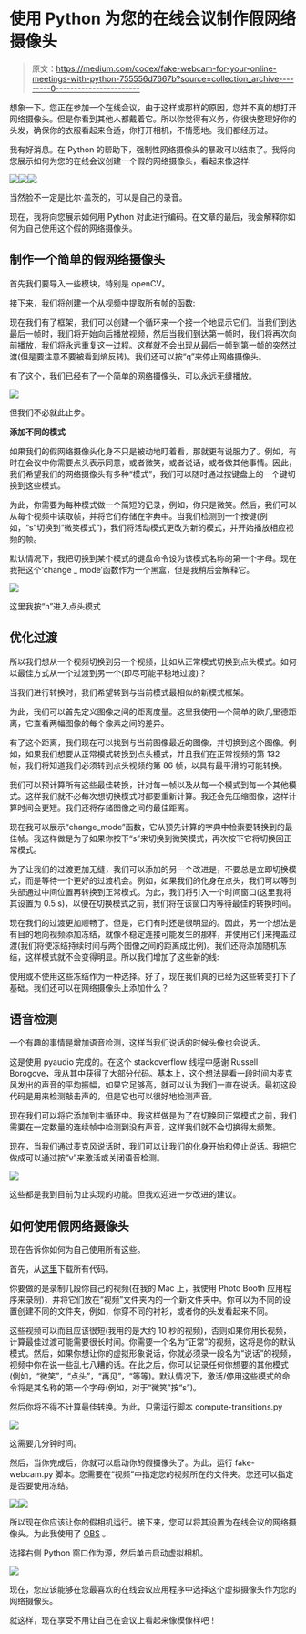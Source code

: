 # 使用 Python 为您的在线会议制作假网络摄像头

> 原文：<https://medium.com/codex/fake-webcam-for-your-online-meetings-with-python-755556d7667b?source=collection_archive---------0----------------------->

想象一下。您正在参加一个在线会议，由于这样或那样的原因，您并不真的想打开网络摄像头。但是你看到其他人都戴着它。所以你觉得有义务，你很快整理好你的头发，确保你的衣服看起来合适，你打开相机，不情愿地。我们都经历过。

我有好消息。在 Python 的帮助下，强制性网络摄像头的暴政可以结束了。我将向您展示如何为您的在线会议创建一个假的网络摄像头，看起来像这样:

![](img/c902ffbb729cce1af93bb2926200edeb.png)![](img/6aeffc7c439057ecdf5d45854a14eb16.png)![](img/eab9d746c27a6a93b3fadc9e3ceb59bd.png)

当然脸不一定是比尔·盖茨的，可以是自己的录音。

现在，我将向您展示如何用 Python 对此进行编码。在文章的最后，我会解释你如何为自己使用这个假的网络摄像头。

## 制作一个简单的假网络摄像头

首先我们要导入一些模块，特别是 openCV。

接下来，我们将创建一个从视频中提取所有帧的函数:

现在我们有了框架，我们可以创建一个循环来一个接一个地显示它们。当我们到达最后一帧时，我们将开始向后播放视频，然后当我们到达第一帧时，我们将再次向前播放，我们将永远重复这一过程。这样就不会出现从最后一帧到第一帧的突然过渡(但是要注意不要被看到熵反转)。我们还可以按“q”来停止网络摄像头。

有了这个，我们已经有了一个简单的网络摄像头，可以永远无缝播放。

![](img/c902ffbb729cce1af93bb2926200edeb.png)

但我们不必就此止步。

**添加不同的模式**

如果我们的假网络摄像头化身不只是被动地盯着看，那就更有说服力了。例如，有时在会议中你需要点头表示同意，或者微笑，或者说话，或者做其他事情。因此，我们希望我们的网络摄像头有多种“模式”，我们可以随时通过按键盘上的一个键切换到这些模式。

为此，你需要为每种模式做一个简短的记录，例如，你只是微笑。然后，我们可以从每个视频中读取帧，并将它们存储在字典中。当我们检测到一个按键(例如，“s”切换到“微笑模式”)，我们将活动模式更改为新的模式，并开始播放相应视频的帧。

默认情况下，我把切换到某个模式的键盘命令设为该模式名称的第一个字母。现在我把这个‘change _ mode’函数作为一个黑盒，但是我稍后会解释它。

![](img/6aeffc7c439057ecdf5d45854a14eb16.png)

这里我按“n”进入点头模式

## 优化过渡

所以我们想从一个视频切换到另一个视频，比如从正常模式切换到点头模式。如何以最佳方式从一个过渡到另一个(即尽可能平稳地过渡)？

当我们进行转换时，我们希望转到与当前模式最相似的新模式框架。

为此，我们可以首先定义图像之间的距离度量。这里我使用一个简单的欧几里德距离，它查看两幅图像的每个像素之间的差异。

有了这个距离，我们现在可以找到与当前图像最近的图像，并切换到这个图像。例如，如果我们想要从正常模式转换到点头模式，并且我们在正常视频的第 132 帧，我们将知道我们必须转到点头视频的第 86 帧，以具有最平滑的可能转换。

我们可以预计算所有这些最佳转换，针对每一帧以及从每一个模式到每一个其他模式。这样我们就不必每次想切换模式时都要重新计算。我还会先压缩图像，这样计算时间会更短。我们还将存储图像之间的最佳距离。

现在我可以展示“change_mode”函数，它从预先计算的字典中检索要转换到的最佳帧。我这样做是为了如果你按下“s”来切换到微笑模式，再次按下它将切换回正常模式。

为了让我们的过渡更加无缝，我们可以添加的另一个改进是，不要总是立即切换模式，而是等待一个更好的过渡机会。例如，如果我们的化身在点头，我们可以等到头部通过中间位置再转换到正常模式。为此，我们将引入一个时间窗口(这里我将其设置为 0.5 s)，以便在切换模式之前，我们将在该窗口内等待最佳的转换时间。

现在我们的过渡更加顺畅了。但是，它们有时还是很明显的。因此，另一个想法是有目的地向视频添加冻结，就像不稳定连接可能发生的那样，并使用它们来掩盖过渡(我们将使冻结持续时间与两个图像之间的距离成比例)。我们还将添加随机冻结，这样模式就不会变得明显。所以我们增加了这些新的线:

使用或不使用这些冻结作为一种选择。好了，现在我们真的已经为这些转变打下了基础。我们还可以在网络摄像头上添加什么？

## 语音检测

一个有趣的事情是增加语音检测，这样当我们说话的时候头像也会说话。

这是使用 pyaudio 完成的。在这个 stackoverflow 线程中感谢 Russell Borogove，我从其中获得了大部分代码。基本上，这个想法是看一段时间内麦克风发出的声音的平均振幅，如果它足够高，就可以认为我们一直在说话。最初这段代码是用来检测敲击声的，但是它也可以很好地检测声音。

现在我们可以将它添加到主循环中。我这样做是为了在切换回正常模式之前，我们需要在一定数量的连续帧中检测到没有声音，这样我们就不会切换得太频繁。

现在，当我们通过麦克风说话时，我们可以让我们的化身开始和停止说话。我把它做成可以通过按“v”来激活或关闭语音检测。

![](img/eab9d746c27a6a93b3fadc9e3ceb59bd.png)

这些都是我到目前为止实现的功能。但我欢迎进一步改进的建议。

## 如何使用假网络摄像头

现在告诉你如何为自己使用所有这些。

首先，从[这里](https://github.com/FrancoisLeRoux1/Fake-webcam)下载所有代码。

你要做的是录制几段你自己的视频(在我的 Mac 上，我使用 Photo Booth 应用程序来录制)，并将它们放在“视频”文件夹内的一个新文件夹中。你可以为不同的设置创建不同的文件夹，例如，你穿不同的衬衫，或者你的头发看起来不同。

这些视频可以而且应该很短(我用的是大约 10 秒的视频)，否则如果你用长视频，计算最佳过渡可能需要很长时间。你需要一个名为“正常”的视频，这将是你的默认模式。然后，如果你想让你的虚拟形象说话，你就必须录一段名为“说话”的视频，视频中你在说一些乱七八糟的话。在此之后，你可以记录任何你想要的其他模式(例如，“微笑”，“点头”，“再见”，“等等)。默认情况下，激活/停用这些模式的命令将是其名称的第一个字母(例如，对于“微笑”按“s”)。

然后你将不得不计算最佳转换。为此，只需运行脚本 compute-transitions.py

![](img/846cf576a50f3f593a799a5a7b247e3f.png)

这需要几分钟时间。

然后，当你完成后，你就可以启动你的假摄像头了。为此，运行 fake-webcam.py 脚本。您需要在“视频”中指定您的视频所在的文件夹。您还可以指定是否要使用冻结。

![](img/9e930bcac2be48793189e1b56679c541.png)![](img/ca38486a12cedf1f0bb9618effc9466b.png)

所以现在你应该让你的假相机运行。接下来，您可以将其设置为在线会议的网络摄像头。为此我使用了 [OBS](https://obsproject.com) 。

选择右侧 Python 窗口作为源，然后单击启动虚拟相机。

![](img/c2db4f9ca6ff9de37e24c1cec21dd922.png)

现在，您应该能够在您最喜欢的在线会议应用程序中选择这个虚拟摄像头作为您的网络摄像头。

就这样，现在享受不用让自己在会议上看起来像模像样吧！